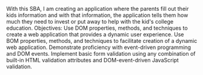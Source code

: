 With this SBA, I am creating an application where the parents fill out their kids information and with that information, the application tells them how much they need to invest or put away to help with the kid's college education. 
Objectives:
Use DOM properties, methods, and techniques to create a web application that provides a dynamic user experience.
Use BOM properties, methods, and techniques to facilitate creation of a dynamic web application.
Demonstrate proficiency with event-driven programming and DOM events.
Implement basic form validation using any combination of built-in HTML validation attributes and DOM-event-driven JavaScript validation.

